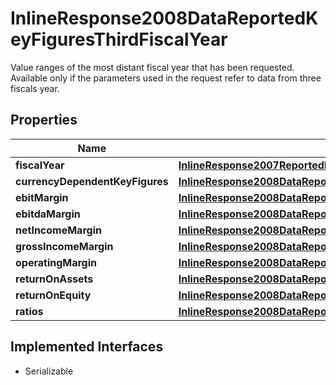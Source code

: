 

# InlineResponse2008DataReportedKeyFiguresThirdFiscalYear

Value ranges of the most distant fiscal year that has been requested. Available only if the parameters used in the request refer to data from three fiscals year.

## Properties

Name | Type | Description | Notes
------------ | ------------- | ------------- | -------------
**fiscalYear** | [**InlineResponse2007ReportedKeyFiguresFirstFiscalYearFiscalYear**](InlineResponse2007ReportedKeyFiguresFirstFiscalYearFiscalYear.md) |  |  [optional]
**currencyDependentKeyFigures** | [**InlineResponse2008DataReportedKeyFiguresFirstFiscalYearCurrencyDependentKeyFigures**](InlineResponse2008DataReportedKeyFiguresFirstFiscalYearCurrencyDependentKeyFigures.md) |  |  [optional]
**ebitMargin** | [**InlineResponse2008DataReportedKeyFiguresFirstFiscalYearEbitMargin**](InlineResponse2008DataReportedKeyFiguresFirstFiscalYearEbitMargin.md) |  |  [optional]
**ebitdaMargin** | [**InlineResponse2008DataReportedKeyFiguresFirstFiscalYearEbitdaMargin**](InlineResponse2008DataReportedKeyFiguresFirstFiscalYearEbitdaMargin.md) |  |  [optional]
**netIncomeMargin** | [**InlineResponse2008DataReportedKeyFiguresFirstFiscalYearNetIncomeMargin**](InlineResponse2008DataReportedKeyFiguresFirstFiscalYearNetIncomeMargin.md) |  |  [optional]
**grossIncomeMargin** | [**InlineResponse2008DataReportedKeyFiguresFirstFiscalYearGrossIncomeMargin**](InlineResponse2008DataReportedKeyFiguresFirstFiscalYearGrossIncomeMargin.md) |  |  [optional]
**operatingMargin** | [**InlineResponse2008DataReportedKeyFiguresFirstFiscalYearOperatingMargin**](InlineResponse2008DataReportedKeyFiguresFirstFiscalYearOperatingMargin.md) |  |  [optional]
**returnOnAssets** | [**InlineResponse2008DataReportedKeyFiguresFirstFiscalYearReturnOnAssets**](InlineResponse2008DataReportedKeyFiguresFirstFiscalYearReturnOnAssets.md) |  |  [optional]
**returnOnEquity** | [**InlineResponse2008DataReportedKeyFiguresFirstFiscalYearReturnOnEquity**](InlineResponse2008DataReportedKeyFiguresFirstFiscalYearReturnOnEquity.md) |  |  [optional]
**ratios** | [**InlineResponse2008DataReportedKeyFiguresFirstFiscalYearRatios**](InlineResponse2008DataReportedKeyFiguresFirstFiscalYearRatios.md) |  |  [optional]


## Implemented Interfaces

* Serializable


